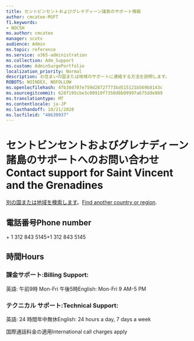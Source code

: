 ```yaml
---
title: セントビンセントおよびグレナディーン諸島のサポート情報
author: cmcatee-MSFT
f1.keywords:
- NOCSH
ms.author: cmcatee
manager: scotv
audience: Admin
ms.topic: reference
ms.service: o365-administration
ms.collection: Adm_Support
ms.custom: AdminSurgePortfolio
localization_priority: Normal
description: お住まいの国または地域のサポートに連絡する方法を説明します。
ROBOTS: NOINDEX, NOFOLLOW
ms.openlocfilehash: 4fb38d707e759d28727773bd515121b569b8143c
ms.sourcegitcommit: 628f195cbe3c00910f7350d8b09997a675dde989
ms.translationtype: MT
ms.contentlocale: ja-JP
ms.lasthandoff: 10/21/2020
ms.locfileid: "48639937"
---
```

# <a name="contact-support-for-saint-vincent-and-the-grenadines"></a><span data-ttu-id="56f3f-103">セントビンセントおよびグレナディーン諸島のサポートへのお問い合わせ</span><span class="sxs-lookup"><span data-stu-id="56f3f-103">Contact support for Saint Vincent and the Grenadines</span></span>

<span data-ttu-id="56f3f-104">[別の国または地域を検索します](../contact-support-for-business-products.md)。</span><span class="sxs-lookup"><span data-stu-id="56f3f-104">[Find another country or region](../contact-support-for-business-products.md).</span></span>

## <a name="phone-number"></a><span data-ttu-id="56f3f-105">電話番号</span><span class="sxs-lookup"><span data-stu-id="56f3f-105">Phone number</span></span>
<span data-ttu-id="56f3f-106">+ 1 312 843 5145</span><span class="sxs-lookup"><span data-stu-id="56f3f-106">+1 312 843 5145</span></span>

## <a name="hours"></a><span data-ttu-id="56f3f-107">時間</span><span class="sxs-lookup"><span data-stu-id="56f3f-107">Hours</span></span>
### <a name="billing-support"></a><span data-ttu-id="56f3f-108">課金サポート:</span><span class="sxs-lookup"><span data-stu-id="56f3f-108">Billing Support:</span></span>

<span data-ttu-id="56f3f-109">英語: 午前9時 Mon-Fri 午後5時</span><span class="sxs-lookup"><span data-stu-id="56f3f-109">English: Mon-Fri 9 AM-5 PM</span></span>

### <a name="technical-support"></a><span data-ttu-id="56f3f-110">テクニカル サポート:</span><span class="sxs-lookup"><span data-stu-id="56f3f-110">Technical Support:</span></span>

<span data-ttu-id="56f3f-111">英語: 24 時間年中無休</span><span class="sxs-lookup"><span data-stu-id="56f3f-111">English: 24 hours a day, 7 days a week</span></span>

<span data-ttu-id="56f3f-112">国際通話料金の適用</span><span class="sxs-lookup"><span data-stu-id="56f3f-112">International call charges apply</span></span>
